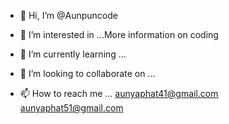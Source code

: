 - 👋 Hi, I’m @Aunpuncode
- 👀 I’m interested in ...More information on coding

- 🌱 I’m currently learning ...
- 💞️ I’m looking to collaborate on ...
- 📫 How to reach me ...
aunyaphat41@gmail.com
aunyaphat51@gmail.com

<!---
Aunpuncode/Aunpuncode is a ✨ special ✨ repository because its `README.md` (this file) appears on your GitHub profile.
You can click the Preview link to take a look at your changes.
--->
